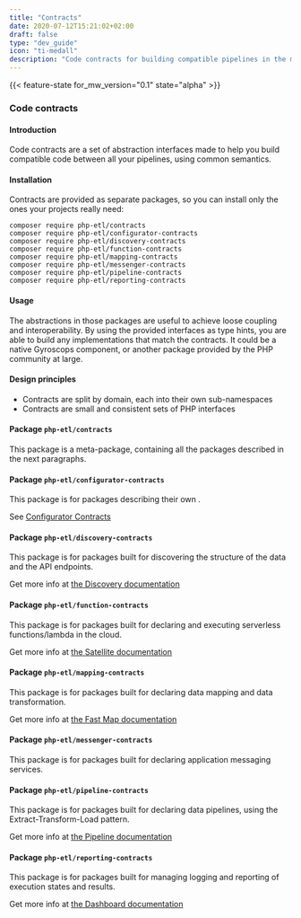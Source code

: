 ```yaml
---
title: "Contracts"
date: 2020-07-12T15:21:02+02:00
draft: false
type: "dev_guide"
icon: "ti-medall"
description: "Code contracts for building compatible pipelines in the middleware"
---
```


{{< feature-state for_mw_version="0.1" state="alpha" >}}

### Code contracts

#### Introduction

Code contracts are a set of abstraction interfaces made to help you build compatible code between all your pipelines, using common semantics.

#### Installation

Contracts are provided as separate packages, so you can install only the ones your projects really need:

```shell script
composer require php-etl/contracts
composer require php-etl/configurator-contracts
composer require php-etl/discovery-contracts
composer require php-etl/function-contracts
composer require php-etl/mapping-contracts
composer require php-etl/messenger-contracts
composer require php-etl/pipeline-contracts
composer require php-etl/reporting-contracts
```

#### Usage

The abstractions in those packages are useful to achieve loose coupling and interoperability.
By using the provided interfaces as type hints, you are able to build any implementations that match the contracts.
It could be a native Gyroscops component, or another package provided by the PHP community at large.

#### Design principles

* Contracts are split by domain, each into their own sub-namespaces
* Contracts are small and consistent sets of PHP interfaces

#### Package `php-etl/contracts`

This package is a meta-package, containing all the packages described in the next paragraphs.

#### Package `php-etl/configurator-contracts`

This package is for packages describing their own .

See [Configurator Contracts](configurator)

#### Package `php-etl/discovery-contracts`

This package is for packages built for discovering the structure of the data and the API endpoints.

Get more info at [the Discovery documentation](../discovery)

#### Package `php-etl/function-contracts`

This package is for packages built for declaring and executing serverless functions/lambda in the cloud.

Get more info at [the Satellite documentation](../satellite)

#### Package `php-etl/mapping-contracts`

This package is for packages built for declaring data mapping and data transformation.

Get more info at [the Fast Map documentation](../fast-map)

#### Package `php-etl/messenger-contracts`

This package is for packages built for declaring application messaging services.

#### Package `php-etl/pipeline-contracts`

This package is for packages built for declaring data pipelines, using the Extract-Transform-Load pattern.

Get more info at [the Pipeline documentation](../pipeline)

#### Package `php-etl/reporting-contracts`

This package is for packages built for managing logging and reporting of execution states and results.

Get more info at [the Dashboard documentation](../dashboard)
